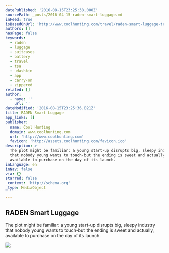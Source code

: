 ```yaml
---
datePublished: '2016-08-15T23:25:38.000Z'
sourcePath: _posts/2016-04-15-raden-smart-luggage.md
inFeed: true
isBasedOnUrl: 'http://www.coolhunting.com/travel/raden-smart-luggage-travel-tech'
authors: []
hasPage: false
keywords:
  - raden
  - luggage
  - suitcases
  - battery
  - travel
  - tsa
  - udashkin
  - app
  - carry-on
  - zippered
related: []
author:
  - name: ''
    url: ''
dateModified: '2016-08-15T23:25:36.021Z'
title: RADEN Smart Luggage
app_links: []
publisher:
  name: Cool Hunting
  domain: www.coolhunting.com
  url: 'http://www.coolhunting.com'
  favicon: 'http://assets.coolhunting.com/favicon.ico'
description: >-
  The plot might be familiar: a young start-up disrupts big, sleepy industry
  that nobody young wants to touch-but the ending is sweet and actually,
  available to purchase on the day of its launch.
inLanguage: en
inNav: false
via: {}
starred: false
_context: 'http://schema.org'
_type: MediaObject

---
```

<article style=""><h1>RADEN Smart Luggage</h1><p>The plot might be familiar: a young start-up disrupts big, sleepy industry that nobody young wants to touch-but the ending is sweet and actually, available to purchase on the day of its launch.</p><img src="https://s3-us-west-2.amazonaws.com/the-grid-img/p/5bf594b386b241f6eb6f2ae961f78cb80b89c04e.jpg" /></article>